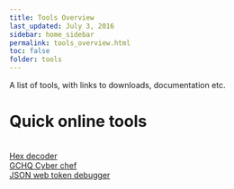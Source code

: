 ```yaml
---
title: Tools Overview
last_updated: July 3, 2016
sidebar: home_sidebar
permalink: tools_overview.html
toc: false
folder: tools
---
```


A list of tools, with links to downloads, documentation etc.


<h1>Quick online tools</h1>
<br/>    <a href="https://cryptii.com/pipes/hex-decoder">Hex decoder</a>
<br/>    <a href="https://gchq.github.io/CyberChef/">GCHQ Cyber chef</a>
<br/>    <a href="https://jwt.io/">JSON web token debugger</a>



